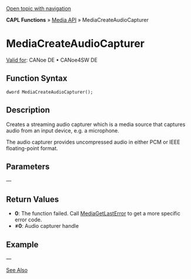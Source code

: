 [Open topic with navigation](../../../../../CANoeDEFamily.htm#Topics/CAPLFunctions/Media/Functions/CAPLfunctionMediaCreateAudioCapturer.md)

**CAPL Functions** » [Media API](../CAPLfunctionsMediaOverview.md) » MediaCreateAudioCapturer

# MediaCreateAudioCapturer

[Valid for](../../../Shared/FeatureAvailability.md): CANoe DE • CANoe4SW DE

## Function Syntax

```
dword MediaCreateAudioCapturer();
```

## Description

Creates a streaming audio capturer which is a media source that captures audio from an input device, e.g. a microphone.

The audio capturer provides uncompressed audio in either PCM or IEEE floating-point format.

## Parameters

—

## Return Values

- **0**: The function failed. Call [MediaGetLastError](CAPLfunctionMediaGetLastError.md) to get a more specific error code.
- **≠0**: Audio capturer handle

## Example

—

[See Also](javascript:void(0);)
